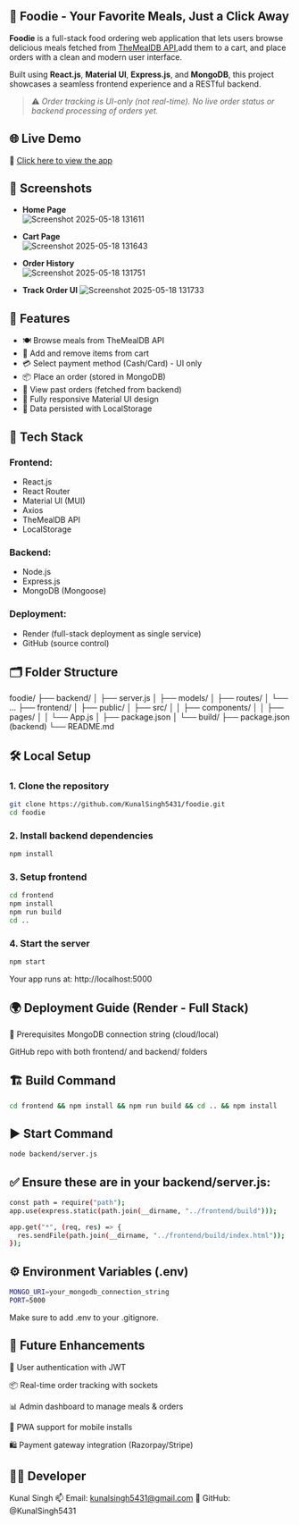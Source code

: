 ## 🍕 Foodie - Your Favorite Meals, Just a Click Away

**Foodie** is a full-stack food ordering web application that lets users browse delicious meals fetched from [TheMealDB API](https://www.themealdb.com/),add them to a cart, and place orders with a clean and modern user interface. 

Built using **React.js**, **Material UI**, **Express.js**, and **MongoDB**, this project showcases a seamless frontend experience and a RESTful backend.

> ⚠️ *Order tracking is UI-only (not real-time). No live order status or backend processing of orders yet.*


## 🌐 Live Demo

🔗 [Click here to view the app](https://foodie-8h1h.onrender.com)

## 📸 Screenshots

- **Home Page**  
  ![Screenshot 2025-05-18 131611](https://github.com/user-attachments/assets/da5356ad-fc2e-4993-ac0e-eace988fcd82)

- **Cart Page**  
  ![Screenshot 2025-05-18 131643](https://github.com/user-attachments/assets/a904d56f-fde9-4e1b-bd8a-d6ccdf8992ae)

- **Order History**  
![Screenshot 2025-05-18 131751](https://github.com/user-attachments/assets/a71afb7c-82cf-4525-bdcf-af34077cd794)

- **Track Order UI**
![Screenshot 2025-05-18 131733](https://github.com/user-attachments/assets/8cc44ca7-7bfb-4c52-b74f-0fd557cae883)


## 🚀 Features

- 🍽️ Browse meals from TheMealDB API
- 🛒 Add and remove items from cart
- 💳 Select payment method (Cash/Card) - UI only
- 📦 Place an order (stored in MongoDB)
- 🧾 View past orders (fetched from backend)
- 🎨 Fully responsive Material UI design
- 💾 Data persisted with LocalStorage

## 🧰 Tech Stack

### Frontend:
- React.js
- React Router
- Material UI (MUI)
- Axios
- TheMealDB API
- LocalStorage

### Backend:
- Node.js
- Express.js
- MongoDB (Mongoose)

### Deployment:
- Render (full-stack deployment as single service)
- GitHub (source control)

## 🗂 Folder Structure
foodie/
├── backend/
│ ├── server.js
│ ├── models/
│ ├── routes/
│ └── ...
├── frontend/
│ ├── public/
│ ├── src/
│ │ ├── components/
│ │ ├── pages/
│ │ └── App.js
│ ├── package.json
│ └── build/
├── package.json (backend)
└── README.md 

## 🛠️ Local Setup

### 1. Clone the repository

```bash
git clone https://github.com/KunalSingh5431/foodie.git
cd foodie
```

### 2. Install backend dependencies
``` bash
npm install
```

### 3. Setup frontend
``` bash
cd frontend
npm install
npm run build
cd ..
```
### 4. Start the server
``` bash
npm start
```

Your app runs at: http://localhost:5000

## 🌍 Deployment Guide (Render - Full Stack)
🧾 Prerequisites
MongoDB connection string (cloud/local)

GitHub repo with both frontend/ and backend/ folders

## 🏗️ Build Command
``` bash
cd frontend && npm install && npm run build && cd .. && npm install
```
## ▶️ Start Command
``` bash
node backend/server.js
```
## ✅ Ensure these are in your backend/server.js:
``` bash
const path = require("path");
app.use(express.static(path.join(__dirname, "../frontend/build")));

app.get("*", (req, res) => {
  res.sendFile(path.join(__dirname, "../frontend/build/index.html"));
});
```
## ⚙️ Environment Variables (.env)
``` bash
MONGO_URI=your_mongodb_connection_string
PORT=5000
```

Make sure to add .env to your .gitignore.

## 🧠 Future Enhancements
🔐 User authentication with JWT

📦 Real-time order tracking with sockets

📊 Admin dashboard to manage meals & orders

📱 PWA support for mobile installs

🛍️ Payment gateway integration (Razorpay/Stripe)

## 👨‍💻 Developer
Kunal Singh
📫 Email: kunalsingh5431@gmail.com
🔗 GitHub: @KunalSingh5431
